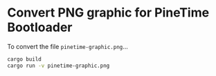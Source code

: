 # Convert PNG graphic for PineTime Bootloader

To convert the file `pinetime-graphic.png`...

```bash
cargo build
cargo run -v pinetime-graphic.png
```
